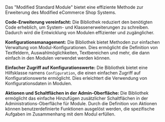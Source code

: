 Das "Modified Standard Module" bietet eine effiziente Methode zur Erweiterung des Modified eCommerce Shop Systems.

**Code-Erweiterung vereinfacht:**
Die Bibliothek reduziert den benötigten Code erheblich, um System- und Klassenerweiterungen zu schreiben. Dadurch wird die Entwicklung von Modulen effizienter und zugänglicher.

**Konfigurationsmanagement:** Die Bibliothek bietet Methoden zur einfachen Verwaltung von Modul-Konfigurationen. Dies ermöglicht die Definition von Textfeldern, Auswahlmöglichkeiten, Textbereichen und mehr, die dann einfach in den Modulen verwendet werden können.

**Einfacher Zugriff auf Konfigurationswerte:** Die Bibliothek bietet eine Hilfsklasse namens `Configuration`, die einen einfachen Zugriff auf Konfigurationswerte ermöglicht. Dies erleichtert die Verwendung von Konfigurationsdaten in Modulen.

**Aktionen und Schaltflächen in der Admin-Oberfläche:** Die Bibliothek ermöglicht das einfache Hinzufügen zusätzlicher Schaltflächen in der Administrations-Oberfläche für Module. Durch die Definition von Aktionen können benutzerdefinierte Funktionen ausgelöst werden, die spezifische Aufgaben im Zusammenhang mit dem Modul erfüllen.
